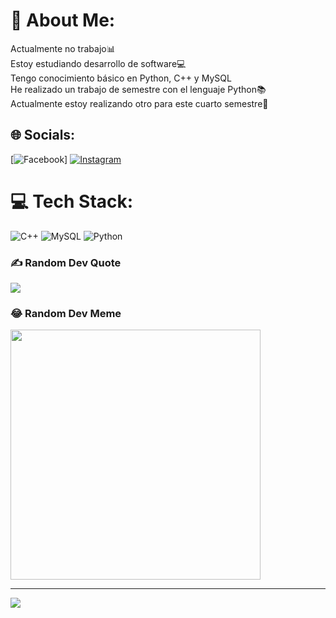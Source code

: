 # 💫 About Me:
Actualmente no trabajo📊<br>Estoy estudiando desarrollo de software💻<br>Tengo conocimiento básico en Python, C++ y MySQL<br>He realizado un trabajo de semestre con el lenguaje Python📚<br>Actualmente estoy realizando otro para este cuarto semestre📝


## 🌐 Socials:
[![Facebook](https://img.shields.io/badge/Facebook-%231877F2.svg?logo=Facebook&logoColor=white)] [![Instagram](https://img.shields.io/badge/Instagram-%23E4405F.svg?logo=Instagram&logoColor=white)](https://instagram.com/c.david_rodriguez) 


# 💻 Tech Stack:
![C++](https://img.shields.io/badge/c++-%2300599C.svg?style=for-the-badge&logo=c%2B%2B&logoColor=white) ![MySQL](https://img.shields.io/badge/mysql-%2300f.svg?style=for-the-badge&logo=mysql&logoColor=white) ![Python](https://img.shields.io/badge/python-3670A0?style=for-the-badge&logo=python&logoColor=ffdd54)


### ✍️ Random Dev Quote
![](https://quotes-github-readme.vercel.app/api?type=horizontal&theme=tokyonight)


### 😂 Random Dev Meme
<img src='https://randommeme-five.vercel.app/' style="height: 400px;"/>

---
[![](https://visitcount.itsvg.in/api?id=xREAPER-05&icon=2&color=8)](https://visitcount.itsvg.in)

<!-- Proudly created with GPRM ( https://gprm.itsvg.in ) -->
